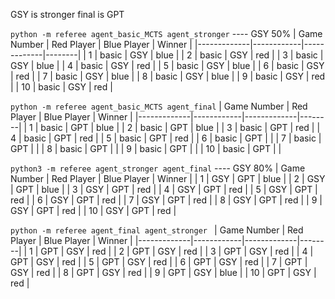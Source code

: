 GSY is stronger
final is GPT

`python -m referee agent_basic_MCTS agent_stronger` ---- GSY 50%
| Game Number | Red Player | Blue Player | Winner |
|-------------|------------|-------------|--------|
| 1           | basic      | GSY         | blue   |
| 2           | basic      | GSY         | red    |
| 3           | basic      | GSY         | blue   |
| 4           | basic      | GSY         | red    |
| 5           | basic      | GSY         | blue   |
| 6           | basic      | GSY         | red    |
| 7           | basic      | GSY         | blue   |
| 8           | basic      | GSY         | blue   |
| 9           | basic      | GSY         | red    |
| 10          | basic      | GSY         | red    |

`python -m referee agent_basic_MCTS agent_final`
| Game Number | Red Player | Blue Player | Winner |
|-------------|------------|-------------|--------|
| 1           | basic      | GPT         | blue   |
| 2           | basic      | GPT         | blue   |
| 3           | basic      | GPT         | red    |
| 4           | basic      | GPT         | red    |
| 5           | basic      | GPT         | red    |
| 6           | basic      | GPT         |    |
| 7           | basic      | GPT         |    |
| 8           | basic      | GPT         |    |
| 9           | basic      | GPT         |    |
| 10          | basic      | GPT         |    |

`python3 -m referee agent_stronger agent_final`     ---- GSY 80%
| Game Number | Red Player | Blue Player | Winner |
| 1           | GSY        | GPT         | blue   |
| 2           | GSY        | GPT         | blue   |
| 3           | GSY        | GPT         | red    |
| 4           | GSY        | GPT         | red    |
| 5           | GSY        | GPT         | red    |
| 6           | GSY        | GPT         | red    |
| 7           | GSY        | GPT         | red    |
| 8           | GSY        | GPT         | red    |
| 9           | GSY        | GPT         | red    |
| 10          | GSY        | GPT         | red    |

`python -m referee agent_final agent_stronger `
| Game Number | Red Player | Blue Player | Winner |
|-------------|------------|-------------|--------|
| 1           | GPT        | GSY         | red    |
| 2           | GPT        | GSY         | red    |
| 3           | GPT        | GSY         | red    |
| 4           | GPT        | GSY         | red    |
| 5           | GPT        | GSY         | red    |
| 6           | GPT        | GSY         | red    |
| 7           | GPT        | GSY         | red    |
| 8           | GPT        | GSY         | red    |
| 9           | GPT        | GSY         | blue   |
| 10          | GPT        | GSY         | red    |

